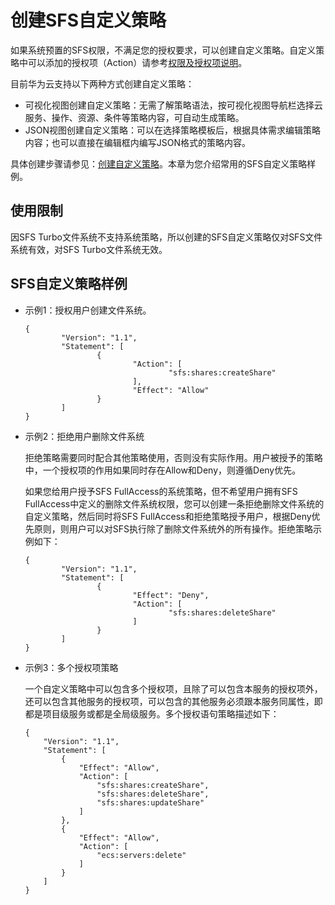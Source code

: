 # 创建SFS自定义策略<a name="sfs_01_0033"></a>

如果系统预置的SFS权限，不满足您的授权要求，可以创建自定义策略。自定义策略中可以添加的授权项（Action）请参考[权限及授权项说明](https://support.huaweicloud.com/api-sfs/sfs_02_0080.html)。

目前华为云支持以下两种方式创建自定义策略：

-   可视化视图创建自定义策略：无需了解策略语法，按可视化视图导航栏选择云服务、操作、资源、条件等策略内容，可自动生成策略。
-   JSON视图创建自定义策略：可以在选择策略模板后，根据具体需求编辑策略内容；也可以直接在编辑框内编写JSON格式的策略内容。

具体创建步骤请参见：[创建自定义策略](https://support.huaweicloud.com/zh-cn/usermanual-iam/iam_01_0605.html)。本章为您介绍常用的SFS自定义策略样例。

## 使用限制<a name="section8585832205518"></a>

因SFS Turbo文件系统不支持系统策略，所以创建的SFS自定义策略仅对SFS文件系统有效，对SFS Turbo文件系统无效。

## SFS自定义策略样例<a name="section2835114813515"></a>

-   示例1：授权用户创建文件系统。

    ```
    {
            "Version": "1.1",
            "Statement": [
                    {
                            "Action": [
                                    "sfs:shares:createShare"
                            ],
                            "Effect": "Allow"
                    }
            ]
    }
    ```

-   示例2：拒绝用户删除文件系统

    拒绝策略需要同时配合其他策略使用，否则没有实际作用。用户被授予的策略中，一个授权项的作用如果同时存在Allow和Deny，则遵循Deny优先。

    如果您给用户授予SFS FullAccess的系统策略，但不希望用户拥有SFS FullAccess中定义的删除文件系统权限，您可以创建一条拒绝删除文件系统的自定义策略，然后同时将SFS FullAccess和拒绝策略授予用户，根据Deny优先原则，则用户可以对SFS执行除了删除文件系统外的所有操作。拒绝策略示例如下：

    ```
    {
            "Version": "1.1",
            "Statement": [
                    {
                            "Effect": "Deny",
                            "Action": [
                                    "sfs:shares:deleteShare"
                            ]
                    }
            ]
    }
    ```

-   示例3：多个授权项策略

    一个自定义策略中可以包含多个授权项，且除了可以包含本服务的授权项外，还可以包含其他服务的授权项，可以包含的其他服务必须跟本服务同属性，即都是项目级服务或都是全局级服务。多个授权语句策略描述如下：

    ```
    {
        "Version": "1.1",
        "Statement": [
            {
                "Effect": "Allow",
                "Action": [
                    "sfs:shares:createShare",
                    "sfs:shares:deleteShare",
                    "sfs:shares:updateShare"
                ]
            },
            {
                "Effect": "Allow",
                "Action": [
                    "ecs:servers:delete"
                ]
            }
        ]
    }
    ```


